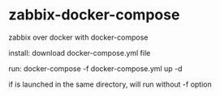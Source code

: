 # zabbix-docker-compose
zabbix over docker with docker-compose


install:
download docker-compose.yml file

run:
docker-compose -f docker-compose.yml up -d

if is launched in the same directory, will run without -f option
